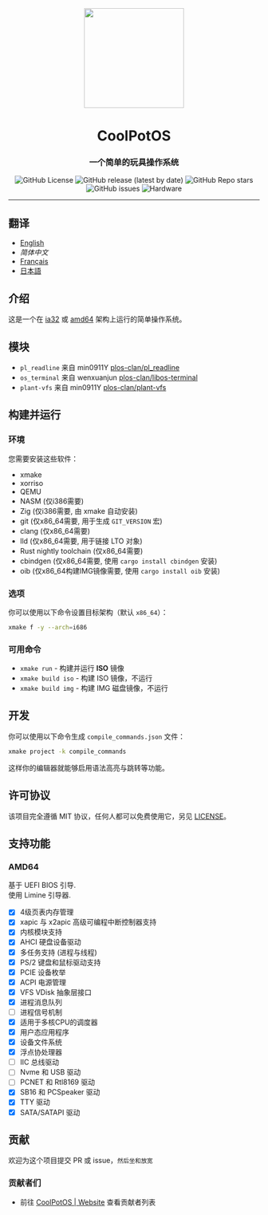 <div align="center">
<img height="200px" src="https://github.com/user-attachments/assets/9542ad95-0f48-43ad-9617-a750db84e907" />

<h1 align="center">CoolPotOS</h1>
<h3>一个简单的玩具操作系统</h3>

<img alt="GitHub License" src="https://img.shields.io/github/license/plos-clan/CoolPotOS?style=flat-square"/>
<img alt="GitHub release (latest by date)" src="https://img.shields.io/github/v/release/plos-clan/CoolPotOS?style=flat-square"/>
<img alt="GitHub Repo stars" src="https://img.shields.io/github/stars/plos-clan/CoolPotOS?style=flat-square"/>
<img alt="GitHub issues" src="https://img.shields.io/github/issues/plos-clan/CoolPotOS?style=flat-square"/>
<img alt="Hardware" src="https://img.shields.io/badge/Hardware-i386_x64-blue?style=flat-square"/>
</div>

---

## 翻译

- [English](/README.md)
- *简体中文*
- [Français](/readme/README-fr-FR.md)
- [日本語](/readme/README-ja-JP.md)

## 介绍

这是一个在 [ia32](https://en.wikipedia.org/wiki/IA-32) 或 [amd64](https://en.wikipedia.org/wiki/X86-64) 架构上运行的简单操作系统。

## 模块

- `pl_readline` 来自 min0911Y [plos-clan/pl_readline](https://github.com/plos-clan/pl_readline)
- `os_terminal` 来自 wenxuanjun [plos-clan/libos-terminal](https://github.com/plos-clan/libos-terminal)
- `plant-vfs` 来自 min0911Y [plos-clan/plant-vfs](https://github.com/plos-clan/plant-vfs)

## 构建并运行

### 环境

您需要安装这些软件：

- xmake
- xorriso
- QEMU
- NASM (仅i386需要)
- Zig (仅i386需要, 由 xmake 自动安装)
- git (仅x86_64需要, 用于生成 `GIT_VERSION` 宏)
- clang (仅x86_64需要)
- lld (仅x86_64需要, 用于链接 LTO 对象)
- Rust nightly toolchain (仅x86_64需要)
- cbindgen (仅x86_64需要, 使用 `cargo install cbindgen` 安装)
- oib (仅x86_64构建IMG镜像需要, 使用 `cargo install oib` 安装)

### 选项

你可以使用以下命令设置目标架构（默认 `x86_64`）：

```bash
xmake f -y --arch=i686
```

### 可用命令

- `xmake run` - 构建并运行 **ISO** 镜像
- `xmake build iso` - 构建 ISO 镜像，不运行
- `xmake build img` - 构建 IMG 磁盘镜像，不运行

## 开发

你可以使用以下命令生成 `compile_commands.json` 文件：

```bash
xmake project -k compile_commands
```

这样你的编辑器就能够启用语法高亮与跳转等功能。

## 许可协议

该项目完全遵循 MIT 协议，任何人都可以免费使用它，另见 [LICENSE](/LICENSE)。

## 支持功能

### AMD64

基于 UEFI BIOS 引导. \
使用 Limine 引导器.

- [x] 4级页表内存管理
- [x] xapic 与 x2apic 高级可编程中断控制器支持
- [x] 内核模块支持
- [x] AHCI 硬盘设备驱动
- [x] 多任务支持 (进程与线程)
- [x] PS/2 键盘和鼠标驱动支持
- [x] PCIE 设备枚举
- [x] ACPI 电源管理
- [x] VFS VDisk 抽象层接口
- [x] 进程消息队列
- [ ] 进程信号机制
- [x] 适用于多核CPU的调度器
- [x] 用户态应用程序
- [x] 设备文件系统
- [x] 浮点协处理器
- [ ] IIC 总线驱动
- [ ] Nvme 和 USB 驱动
- [ ] PCNET 和 Rtl8169 驱动
- [x] SB16 和 PCSpeaker 驱动
- [x] TTY 驱动
- [x] SATA/SATAPI 驱动

## 贡献

欢迎为这个项目提交 PR 或 issue，`然后坐和放宽`

### 贡献者们

* 前往 [CoolPotOS | Website](cpos.plos-clan.org) 查看贡献者列表
